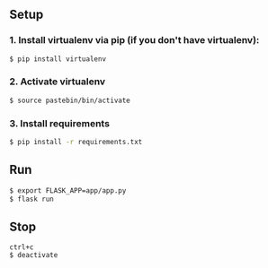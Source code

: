 ## Setup
### 1. Install virtualenv via pip (if you don't have virtualenv):
```sh
$ pip install virtualenv
```
### 2. Activate virtualenv
```sh
$ source pastebin/bin/activate
```
### 3. Install requirements
```sh
$ pip install -r requirements.txt
```

## Run

```sh
$ export FLASK_APP=app/app.py
$ flask run
```

## Stop
```
ctrl+c
$ deactivate
```